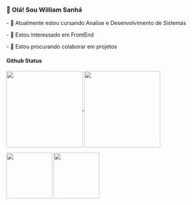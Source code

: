 

<!---
Sanha258/Sanha258 is a ✨ special ✨ repository because its `README.md` (this file) appears on your GitHub profile.
You can click the Preview link to take a look at your changes.
--->
<h3>👋 Olá! Sou William Sanhá </h3>
<p>- 🌱 Atualmente estou cursando Analise e Desenvolvimento de Sistemas </p>
<p>- 👀 Estou interessado em FrontEnd  </p>
<p>- 💞️ Estou procurando colaborar em projetos </p>

<h4>Github Status</h4>
<!-- personalizar o github -->



<a href="https://github.com/Sanha258/github-readme-stats">
  <img height=200 align="center" src="https://github-readme-stats.vercel.app/api?username=Sanha258" />
</a>
<a href="https://github.com/anuraghazra/convoychat">
  <img height=200 align="center" src="https://github-readme-stats.vercel.app/api/top-langs?username=Sanha258&layout=compact&langs_count=8&card_width=120" />
</a>

<a href="https://github.com/Sanha258/github-readme-stats"><img height=120 align="center" src="https://github-readme-stats.vercel.app/api?username=Sanha258" /></a>
<a href="https://github.com/anuraghazra/convoychat"><img height=120 align="center" src="https://github-readme-stats.vercel.app/api/top-langs?username=Sanha258&layout=compact&langs_count=8&card_width=120" /></a>









